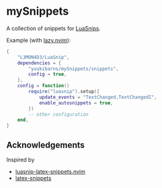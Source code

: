 # mySnippets

A collection of snippets for [LuaSnips][luasnip].

Example (with [lazy.nvim][lazy]):

```lua
{
    "L3MON4D3/LuaSnip",
    dependencies = {
        "yuukibarns/mySnippets/snippets",
        config = true,
    },
    config = function()
        require("luasnip").setup({
            update_events = "TextChanged,TextChangedI",
            enable_autosnippets = true,
        })
        -- other configuration
    end,
}
```

## Acknowledgements

Inspired by

- [luasnip-latex-snippets.nvim](https://github.com/evesdropper/luasnip-latex-snippets.nvim)
- [latex-snippets](https://github.com/gillescastel/latex-snippets)

[lazy]: https://github.com/folke/lazy.nvim
[luasnip]: https://github.com/L3MON4D3/LuaSnip
